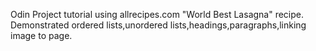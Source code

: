 Odin Project tutorial using allrecipes.com "World Best Lasagna" recipe.  Demonstrated ordered lists,unordered lists,headings,paragraphs,linking image to page.

